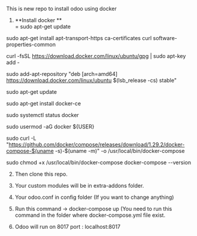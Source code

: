 This is new repo to install odoo using docker


1) **Install docker 
**  
   = sudo apt-get update
  
  sudo apt-get install apt-transport-https ca-certificates curl software-properties-common
  
  curl -fsSL https://download.docker.com/linux/ubuntu/gpg | sudo apt-key add -
  
  sudo add-apt-repository "deb [arch=amd64] https://download.docker.com/linux/ubuntu $(lsb_release -cs) stable"
  
  sudo apt-get update
  
  sudo apt-get install docker-ce
  
  sudo systemctl status docker
  
  sudo usermod -aG docker ${USER} 
  
  sudo curl -L "https://github.com/docker/compose/releases/download/1.29.2/docker-compose-$(uname -s)-$(uname -m)" -o /usr/local/bin/docker-compose
  
  
  sudo chmod +x /usr/local/bin/docker-compose
  docker-compose --version


2) Then clone this repo.

3) Your custom modules will be in extra-addons folder.

4) Your odoo.conf in config folder (If you want to change anything)

5) Run this command -> docker-compose up (You need to run this command in the folder where docker-compose.yml file exist.

6) Odoo will run on 8017 port : localhost:8017
